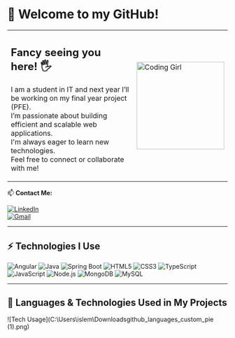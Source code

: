 # 👋 Welcome to my GitHub!

<table>
<tr>
<td>

## Fancy seeing you here! 🖐️

I am a student in IT and next year I’ll be working on my final year project (PFE).  
I’m passionate about building efficient and scalable web applications.  
I'm  always eager to learn new technologies.  
Feel free to connect or collaborate with me!

</td>
<td>

<img src="https://media.licdn.com/dms/image/D5612AQFHDoihPQcpGQ/article-cover_image-shrink_720_1280/0/1716349283480?e=2147483647&v=beta&t=du-S4oB_qDxIUWWpm5arwae_jreMwTBj-CldPPf8itg" alt="Coding Girl" width="200"/>

</td>
</tr>
</table>


📫 **Contact Me:**

[![LinkedIn](https://img.shields.io/badge/LinkedIn-blue?style=flat&logo=linkedin)](https://linkedin.com)  
[![Gmail](https://img.shields.io/badge/Gmail-red?style=flat&logo=gmail)](islemomrani1005@gmail.com)  


---

## ⚡ Technologies I Use

![Angular](https://img.shields.io/badge/Angular-DD0031?style=for-the-badge&logo=angular&logoColor=white)
![Java](https://img.shields.io/badge/Java-ED8B00?style=for-the-badge&logo=java&logoColor=white)
![Spring Boot](https://img.shields.io/badge/Spring_Boot-6DB33F?style=for-the-badge&logo=spring-boot&logoColor=white)
![HTML5](https://img.shields.io/badge/HTML5-E34F26?style=for-the-badge&logo=html5&logoColor=white)
![CSS3](https://img.shields.io/badge/CSS3-1572B6?style=for-the-badge&logo=css3&logoColor=white)
![TypeScript](https://img.shields.io/badge/TypeScript-007ACC?style=for-the-badge&logo=typescript&logoColor=white)
![JavaScript](https://img.shields.io/badge/JavaScript-F7DF1E?style=for-the-badge&logo=javascript&logoColor=black)
![Node.js](https://img.shields.io/badge/Node.js-339933?style=for-the-badge&logo=nodedotjs&logoColor=white)
![MongoDB](https://img.shields.io/badge/MongoDB-4EA94B?style=for-the-badge&logo=mongodb&logoColor=white)
![MySQL](https://img.shields.io/badge/MySQL-005C84?style=for-the-badge&logo=mysql&logoColor=white)



---



## 🧠 Languages & Technologies Used in My Projects

![Tech Usage](C:\Users\islem\Downloadsgithub_languages_custom_pie (1).png)





